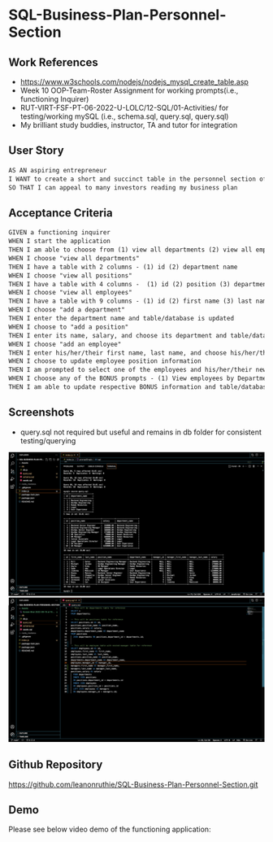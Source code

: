 # SQL-Business-Plan-Personnel-Section

## Work References
* <a href="hhttps://www.w3schools.com/nodejs/nodejs_mysql_create_table.asp">https://www.w3schools.com/nodejs/nodejs_mysql_create_table.asp</a>
* Week 10 OOP-Team-Roster Assignment for working prompts(i.e., functioning Inquirer)
* RUT-VIRT-FSF-PT-06-2022-U-LOLC/12-SQL/01-Activities/ for testing/working mySQL (i.e., schema.sql, query.sql, query.sql)
* My brilliant study buddies, instructor, TA and tutor for integration

## User Story

```md
AS AN aspiring entrepreneur
I WANT to create a short and succinct table in the personnel section of my business plan that shows the departments and employees I need to run a successful business
SO THAT I can appeal to many investors reading my business plan
```

## Acceptance Criteria

```md
GIVEN a functioning inquirer
WHEN I start the application
THEN I am able to choose from (1) view all departments (2) view all employees (3) view all positions (4) add a department (5) add an employee (6) add a position (7) update employee position 
WHEN I choose "view all departments" 
THEN I have a table with 2 columns - (1) id (2) department name
WHEN I choose "view all positions"
THEN I have a table with 4 columns -  (1) id (2) position (3) department (4) salary
WHEN I choose "view all employees"
THEN I have a table with 9 columns - (1) id (2) first name (3) last name (4) position (5) department (6) salary (7) manager id (8) manager's first name (9) manager's last name
WHEN I choose "add a department"
THEN I enter the department name and table/database is updated
WHEN I choose to "add a position"
THEN I enter its name, salary, and choose its department and table/database is updated
WHEN I choose "add an employee"
THEN I enter his/her/their first name, last name, and choose his/her/their position, manager and table/database is updated
WHEN I choose to update employee position information
THEN I am prompted to select one of the employees and his/her/their new position and table/database is updated
WHEN I choose any of the BONUS prompts - (1) View employees by Department (2) View employees by Manager (3) Delete Department (4) Delete Employee (5) Delete Position (6) Update Manager Position (7) Sum of Salaries 
THEN I am able to update respective BONUS information and table/database is updated
```
## Screenshots
* query.sql not required but useful and remains in db folder for consistent testing/querying
 <img src="./Assets/Screen%20Shot%202022-09-15%20at%2010.09.19%20PM%20(2).png">
 <img src="./Assets/Screen%20Shot%202022-09-15%20at%2010.12.06%20PM%20(2).png">

## Github Repository
<a href="https://github.com/leanonruthie/SQL-Business-Plan-Personnel-Section.git">https://github.com/leanonruthie/SQL-Business-Plan-Personnel-Section.git</a>

## Demo
Please see below video demo of the functioning application:



